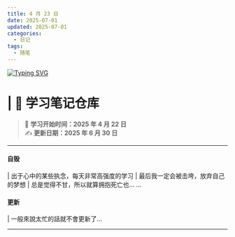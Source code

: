 ```yaml
---
title: 4 月 23 日
date: 2025-07-01
updated: 2025-07-01
categories:
  - 日记
tags:
  - 随笔
---
```


[![Typing SVG](https://readme-typing-svg.herokuapp.com?font=Fira+Code&pause=1000&width=435&lines=Happiness+Nightmare+Experience+-%E5%B0%BE%E5%B7%B4)](https://git.io/typing-svg)

# | 🧠 学习笔记仓库

> 📅 **学习开始时间：2025 年 4 月 22 日**  
> ✍️ **更新日期：2025 年 6 月 30 日**

---

#### 自毁

| 出于心中的某些执念，每天非常高强度的学习
| 最后我一定会被击垮，放弃自己的梦想
| 总是觉得不甘，所以就算拥抱死亡也… …

#### 更新

| 一般來說太忙的話就不會更新了...

---
